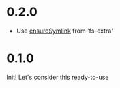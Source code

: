 # 0.2.0

-   Use [ensureSymlink](https://github.com/jprichardson/node-fs-extra/blob/HEAD/docs/ensureSymlink.md) from 'fs-extra'

# 0.1.0

Init! Let's consider this ready-to-use
